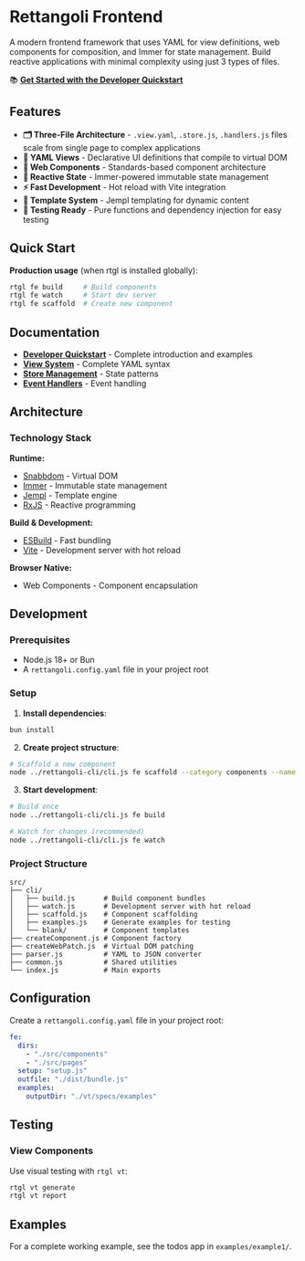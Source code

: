 # Rettangoli Frontend

A modern frontend framework that uses YAML for view definitions, web components for composition, and Immer for state management. Build reactive applications with minimal complexity using just 3 types of files.

📚 **[Get Started with the Developer Quickstart](./docs/overview.md)**

## Features

- **🗂️ Three-File Architecture** - `.view.yaml`, `.store.js`, `.handlers.js` files scale from single page to complex applications
- **📝 YAML Views** - Declarative UI definitions that compile to virtual DOM
- **🧩 Web Components** - Standards-based component architecture
- **🔄 Reactive State** - Immer-powered immutable state management
- **⚡ Fast Development** - Hot reload with Vite integration
- **🎯 Template System** - Jempl templating for dynamic content
- **🧪 Testing Ready** - Pure functions and dependency injection for easy testing

## Quick Start

**Production usage** (when rtgl is installed globally):
```bash
rtgl fe build     # Build components
rtgl fe watch     # Start dev server
rtgl fe scaffold  # Create new component
```

## Documentation

- **[Developer Quickstart](./docs/overview.md)** - Complete introduction and examples
- **[View System](./docs/view.md)** - Complete YAML syntax
- **[Store Management](./docs/store.md)** - State patterns
- **[Event Handlers](./docs/handlers.md)** - Event handling

## Architecture

### Technology Stack

**Runtime:**
- [Snabbdom](https://github.com/snabbdom/snabbdom) - Virtual DOM
- [Immer](https://github.com/immerjs/immer) - Immutable state management
- [Jempl](https://github.com/yuusoft-org/jempl) - Template engine
- [RxJS](https://github.com/ReactiveX/rxjs) - Reactive programming

**Build & Development:**
- [ESBuild](https://esbuild.github.io/) - Fast bundling
- [Vite](https://vite.dev/) - Development server with hot reload

**Browser Native:**
- Web Components - Component encapsulation

## Development

### Prerequisites

- Node.js 18+ or Bun
- A `rettangoli.config.yaml` file in your project root

### Setup

1. **Install dependencies**:
```bash
bun install
```

2. **Create project structure**:
```bash
# Scaffold a new component
node ../rettangoli-cli/cli.js fe scaffold --category components --name MyButton
```

3. **Start development**:
```bash
# Build once
node ../rettangoli-cli/cli.js fe build

# Watch for changes (recommended)
node ../rettangoli-cli/cli.js fe watch
```

### Project Structure

```
src/
├── cli/
│   ├── build.js       # Build component bundles
│   ├── watch.js       # Development server with hot reload
│   ├── scaffold.js    # Component scaffolding
│   ├── examples.js    # Generate examples for testing
│   └── blank/         # Component templates
├── createComponent.js # Component factory
├── createWebPatch.js  # Virtual DOM patching
├── parser.js          # YAML to JSON converter
├── common.js          # Shared utilities
└── index.js           # Main exports
```

## Configuration

Create a `rettangoli.config.yaml` file in your project root:

```yaml
fe:
  dirs:
    - "./src/components"
    - "./src/pages"
  setup: "setup.js"
  outfile: "./dist/bundle.js"
  examples:
    outputDir: "./vt/specs/examples"
```

## Testing

### View Components

Use visual testing with `rtgl vt`:

```bash
rtgl vt generate
rtgl vt report
```

## Examples

For a complete working example, see the todos app in `examples/example1/`.